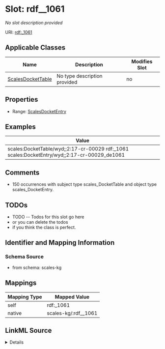 

# Slot: rdf__1061


_No slot description provided_





URI: [rdf:_1061](http://www.w3.org/1999/02/22-rdf-syntax-ns#_1061)



<!-- no inheritance hierarchy -->





## Applicable Classes

| Name | Description | Modifies Slot |
| --- | --- | --- |
| [ScalesDocketTable](../classes/ScalesDocketTable.md) | No type description provided |  no  |







## Properties

* Range: [ScalesDocketEntry](../classes/ScalesDocketEntry.md)






## Examples

| Value |
| --- |
| scales:DocketTable/wyd;;2:17-cr-00029 rdf:_1061 scales:DocketEntry/wyd;;2:17-cr-00029_de1061 |

## Comments

* 150 occurrences with subject type scales_DocketTable and object type scales_DocketEntry.

## TODOs

* TODO -- Todos for this slot go here
* or you can delete the todos
* if you think the class is perfect.

## Identifier and Mapping Information







### Schema Source


* from schema: scales-kg




## Mappings

| Mapping Type | Mapped Value |
| ---  | ---  |
| self | rdf:_1061 |
| native | scales-kg/:rdf__1061 |




## LinkML Source

<details>
```yaml
name: rdf__1061
description: No slot description provided
todos:
- TODO -- Todos for this slot go here
- or you can delete the todos
- if you think the class is perfect.
comments:
- 150 occurrences with subject type scales_DocketTable and object type scales_DocketEntry.
examples:
- value: scales:DocketTable/wyd;;2:17-cr-00029 rdf:_1061 scales:DocketEntry/wyd;;2:17-cr-00029_de1061
from_schema: scales-kg
rank: 1000
slot_uri: rdf:_1061
alias: rdf__1061
domain_of:
- scales_DocketTable
range: scales_DocketEntry

```
</details>